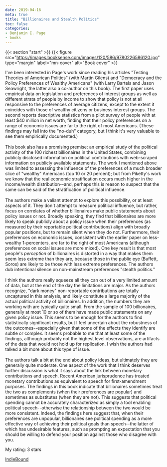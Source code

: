 ```yaml
---
date: 2019-04-16
meta: true
title: "Billionaires and Stealth Politics"
toc: false
categories:
- Benjamin I. Page
- books
---
```


{{< section "start" >}}
{{< figure src="https://images.booksense.com/images/120/586/9780226586120.jpg" type="margin" label="mn-cover" alt="Book cover" >}}

I've been interested in Page's work since reading his articles "Testing Theories of American Politics" (with Martin Gilens) and "Democracy and the Policy Preferences of Wealthy Americans" (with Larry Bartels and Jason Seawright, the latter also a co-author on this book). The first paper uses empirical data on legislation and preferences of interest groups as well as different strata of people by income to show that policy is not at all responsive to the preferences of average citizens, except to the extent it coincides with those of wealthy citizens or business interest groups. The second reports descriptive statistics from a pilot survey of people with at least $40 million in net worth, finding that their policy preferences on a range of economic issues are far to the right of most Americans. (These findings may fall into the "no-duh" category, but I think it's very valuable to see them empirically documented.)<br /><br />This book also has a promising premise: an empirical study of the political activity of the 100 richest billionaires in the United States, combining publicly disclosed information on political contributions with web-scraped information on publicly available statements. The work I mentioned above was limited to assessing the influence of the preferences of a much broader slice of "wealthy" Americans (top 10 or 20 percent); but from Piketty's work we know that the real economic stratification occurs much higher in the income/wealth distribution--and, perhaps this is reason to suspect that the same can be said of the stratification of political influence.<br /><br />The authors make a valiant attempt to explore this possibility, or at least aspects of it. They don't attempt to measure political influence, but rather, focus on correlates of whether billionaires make public statements about policy issues or not. Broadly speaking, they find that billionaires are more likely to speak publicly about a policy issue when their preferences (as measured by their reportable political contributions) align with broadly popular positions, but to remain silent when they do not. Furthermore, their preferences on economic issues, consistent with the earlier paper on less-wealthy 1-percenters, are far to the right of most Americans (although preferences on social issues are more mixed). One key result is that most people's *perception* of billionaires is distorted in a way that makes them seem less extreme than they are, because those in the public eye (Buffett, Soros) are likely to be those with less extreme preferences. The authors dub intentional silence on non-mainstream preferences "stealth politics."<br /><br />I think the authors really squeeze all they can out of a very limited amount of data, but at the end of the day the limitations are major. As the authors recognize, "dark money" non-reportable contributions are totally uncaptured in this analysis, and likely constitute a large majority of the actual political activity of billionaires. In addition, the numbers they are working with are typically quite small. From the sample of 100 billionaires, generally at most 10 or so of them have made public statements on any given policy issue. This seems to be enough for the authors to find statistically significant results, but I feel uncertain about the robustness of the outcomes--especially given that some of the effects they identify are subtle or complex. It seems probable to me that at least some of the findings, although probably not the highest level observations, are artifacts of the data that would not hold up for replication. I wish the authors had talked a bit more about this type of issue.<br /><br />The authors talk a bit at the end about policy ideas, but ultimately they are generally quite moderate. One aspect of the work that I think deserves further discussion is what it says about the link between monetary contributions and speech. Recent American jurisprudence has treated monetary contributions as equivalent to speech for first-amendment purposes. The findings in this book indicate that billionaires sometimes treat the two as complements (when their preferences are popular) and sometimes as substitutes (when they are not). This suggests that political spending cannot be accurately characterized as simply a tool enabling political speech--otherwise the relationship between the two would be more consistent. Indeed, the findings here suggest that, when their preferences are unpopular, billionaires see political spending as a more effective way of achieving their political goals than speech--the latter of which has undesirable features, such as prompting an expectation that you should be willing to defend your position against those who disagree with you. 

My rating: 3 stars  

[IndieBound](https://www.indiebound.org/book/9780226586120)
